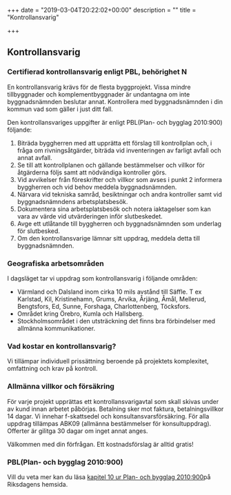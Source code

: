 +++
date = "2019-03-04T20:22:02+00:00"
description = ""
title = "Kontrollansvarig"

+++
## Kontrollansvarig

### Certifierad kontrollansvarig enligt PBL, behörighet N

En kontrollansvarig krävs för de flesta byggprojekt. Vissa mindre tillbyggnader och komplementbyggnader är undantagna om inte byggnadsnämnden beslutar annat. Kontrollera med byggnadsnämnden i din kommun vad som gäller i just ditt fall.

Den kontrollansvariges uppgifter är enligt PBL(Plan- och bygglag 2010:900) följande:

1. Biträda byggherren med att upprätta ett förslag till kontrollplan och, i fråga om rivningsåtgärder, biträda vid inventeringen av farligt avfall och annat avfall.
2. Se till att kontrollplanen och gällande bestämmelser och villkor för åtgärderna följs samt att nödvändiga kontroller görs.
3. Vid avvikelser från föreskrifter och villkor som avses i punkt 2 informera byggherren och vid behov meddela byggnadsnämnden.
4. Närvara vid tekniska samråd, besiktningar och andra kontroller samt vid byggnadsnämndens arbetsplatsbesök.
5. Dokumentera sina arbetsplatsbesök och notera iaktagelser som kan vara av värde vid utvärderingen inför slutbeskedet.
6. Avge ett utlåtande till byggherren och byggnadsnämnden som underlag för slutbesked.
7. Om den kontrollansvarige lämnar sitt uppdrag, meddela detta till byggnadsnämnden.

### Geografiska arbetsområden

I dagsläget tar vi uppdrag som kontrollansvarig i följande områden:

* Värmland och Dalsland inom cirka 10 mils avstånd till Säffle. T ex Karlstad, Kil, Kristinehamn, Grums, Arvika, Årjäng, Åmål, Mellerud, Bengtsfors, Ed, Sunne, Forshaga, Charlottenberg, Töcksfors.
* Området kring Örebro, Kumla och Hallsberg.
* Stockholmsområdet i den utsträckning det finns bra förbindelser med allmänna kommunikationer.

### Vad kostar en kontrollansvarig?

Vi tillämpar individuell prissättning beroende på projektets komplexitet, omfattning och krav på kontroll.

### Allmänna villkor och försäkring

För varje projekt upprättas ett kontrollansvarigavtal som skall skivas under av kund innan arbetet påbörjas. Betalning sker mot faktura, betalningsvillkor 14 dagar. Vi innehar f-skattsedel och konsultansvarsförsäkring. För alla uppdrag tillämpas ABK09 (allmänna bestämmelser för konsultuppdrag). Offerter är gilitga 30 dagar om inget annat anges.

Välkommen med din förfrågan. Ett kostnadsförslag är alltid gratis!

### PBL(Plan- och bygglag 2010:900)

Vill du veta mer kan du läsa [kapitel 10 ur Plan- och bygglag 2010:900](http://www.riksdagen.se/sv/Dokument-Lagar/Lagar/Svenskforfattningssamling/Plan--och-bygglag-2010900_sfs-2010-900/#K10)på Riksdagens hemsida.